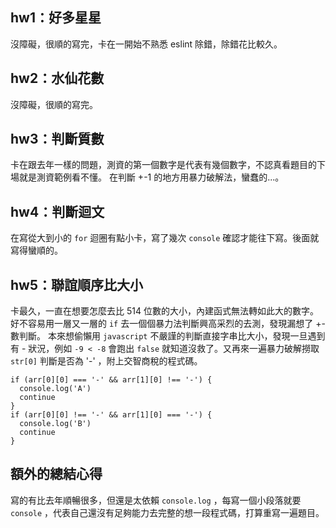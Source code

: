 ## hw1：好多星星
沒障礙，很順的寫完，卡在一開始不熟悉 eslint 除錯，除錯花比較久。

## hw2：水仙花數
沒障礙，很順的寫完。

## hw3：判斷質數
卡在跟去年一樣的問題，測資的第一個數字是代表有幾個數字，不認真看題目的下場就是測資範例看不懂。
在判斷 +-1 的地方用暴力破解法，蠻蠢的...。

## hw4：判斷迴文
在寫從大到小的 `for` 迴圈有點小卡，寫了幾次 `console` 確認才能往下寫。後面就寫得蠻順的。

## hw5：聯誼順序比大小
卡最久，一直在想要怎麼去比 514 位數的大小，內建函式無法轉如此大的數字。
好不容易用一層又一層的 `if` 去一個個暴力法判斷興高采烈的去測，發現漏想了 +- 數判斷。
本來想偷懶用 `javascript` 不嚴謹的判斷直接字串比大小，發現一旦遇到有 - 狀況，例如 `-9 < -8` 會跑出 `false` 就知道沒救了。又再來一遍暴力破解撈取 `str[0]` 判斷是否為 '-' ，附上交智商稅的程式碼。
```
if (arr[0][0] === '-' && arr[1][0] !== '-') {
  console.log('A')
  continue
}
if (arr[0][0] !== '-' && arr[1][0] === '-') {
  console.log('B')
  continue
}
```

## 額外的總結心得
寫的有比去年順暢很多，但還是太依賴 `console.log` ，每寫一個小段落就要 `console` ，代表自己還沒有足夠能力去完整的想一段程式碼，打算重寫一遍題目。